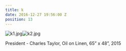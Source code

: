 ```yaml
---
title: k
date: 2016-12-27 19:56:00 Z
position: 13
---
```


![k1.jpg](/uploads/k1.jpg)![k2.jpg](/uploads/k2.jpg)

President - Charles Taylor,
Oil on Linen,
65” x 48”,
2015
